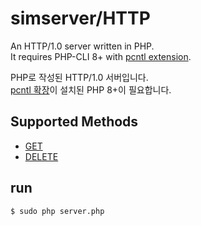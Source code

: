 # simserver/HTTP

An HTTP/1.0 server written in PHP. <br>
It requires PHP-CLI 8+ with <a href = "https://www.php.net/manual/en/book.pcntl.php">pcntl extension</a>.

PHP로 작성된 HTTP/1.0 서버입니다. <br>
<a href = "http://docs.php.net/manual/kr/book.pcntl.php">pcntl 확장</a>이 설치된 PHP 8+이 필요합니다.

## Supported Methods

- <a href = "https://developer.mozilla.org/en-US/docs/Web/HTTP/Methods/GET"> GET </a>
- <a href = "https://developer.mozilla.org/en-US/docs/Web/HTTP/Methods/DELETE"> DELETE </a>

## run
```
$ sudo php server.php
```

